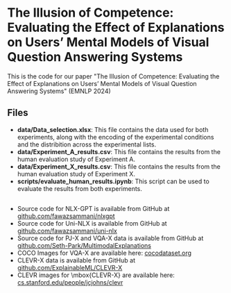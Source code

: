# The Illusion of Competence: Evaluating the Effect of Explanations on Users’ Mental Models of Visual Question Answering Systems

This is the code for our paper "The Illusion of Competence: Evaluating the Effect of Explanations on Users’ Mental Models of Visual Question Answering Systems" (EMNLP 2024)

## Files
- **data/Data_selection.xlsx**: This file contains the data used for both experiments, along with the encoding of the experimental conditions and the distribition across the experimental lists.
- **data/Experiment_A_results.csv**: This file contains the results from the human evaluation study of Experiment A.
- **data/Experiment_X_results.csv**: This file contains the results from the human evaluation study of Experiment X.
- **scripts/evaluate_human_results.ipynb**: This script can be used to evaluate the results from both experiments. 

## 
-  Source code for NLX-GPT is available from GitHub at [github.com/fawazsammani/nlxgpt](https://github.com/fawazsammani/nlxgpt)
-  Source code for Uni-NLX is available from GitHub at [github.com/fawazsammani/uni-nlx](https://github.com/fawazsammani/uni-nlx)
-  Source code for PJ-X and VQA-X data is available from GitHub at [github.com/Seth-Park/MultimodalExplanations](https://github.com/Seth-Park/MultimodalExplanations)
-  COCO Images for VQA-X are available here: [cocodataset.org](https://cocodataset.org/#home)
-  CLEVR-X data is available from GitHub at [github.com/ExplainableML/CLEVR-X](https://github.com/ExplainableML/CLEVR-X)
-  CLEVR images for \mbox{CLEVR-X} are available here: [cs.stanford.edu/people/jcjohns/clevr](https://cs.stanford.edu/people/jcjohns/clevr/)
